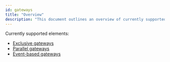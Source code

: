 ```yaml
---
id: gateways
title: "Overview"
description: "This document outlines an overview of currently supported gateways."
---
```


Currently supported elements:

* [Exclusive gateways](exclusive-gateways/exclusive-gateways.md)
* [Parallel gateways](parallel-gateways/parallel-gateways.md)
* [Event-based gateways](event-based-gateways/event-based-gateways.md)
